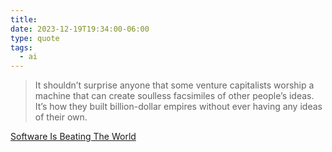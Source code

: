 ```yaml
---
title:
date: 2023-12-19T19:34:00-06:00
type: quote
tags:
  - ai
---
```


> It shouldn’t surprise anyone that some venture capitalists worship a machine that can create soulless facsimiles of other people’s ideas. It’s how they built billion-dollar empires without ever having any ideas of their own.

[Software Is Beating The World](https://wheresyoured.at/p/software-has-beaten-the-world)
